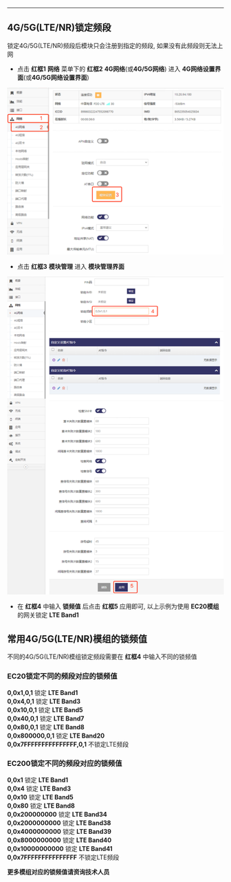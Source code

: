 ***

## 4G/5G(LTE/NR)锁定频段   

锁定4G/5G(LTE/NR)频段后模块只会注册到指定的频段, 如果没有此频段则无法上网     

- 点击 **红框1** **网络** 菜单下的 **红框2** **4G网络**(或**4G/5G网络**) 进入 **4G网络设置界面**(或**4G/5G网络设置界面**)

![avatar](./lte_modem_cn.jpg) 

- 点击 **红框3** **模块管理** 进入 **模块管理界面**   

![avatar](./lte_lockband_cn.jpg) 

- 在 **红框4** 中输入 **锁频值** 后点击 **红框5** 应用即可, 以上示例为使用 **EC20模组** 的网关锁定 **LTE Band1**

## 常用4G/5G(LTE/NR)模组的锁频值

不同的4G/5G(LTE/NR)模组锁定频段需要在 **红框4** 中输入不同的锁频值

### EC20锁定不同的频段对应的锁频值 

**0,0x1,0,1**       锁定  **LTE Band1**   
**0,0x4,0,1**       锁定  **LTE Band3**   
**0,0x10,0,1**      锁定  **LTE Band5**   
**0,0x40,0,1**      锁定  **LTE Band7**   
**0,0x80,0,1**      锁定  **LTE Band8**   
**0,0x800000,0,1**  锁定  **LTE Band20**   
**0,0x7FFFFFFFFFFFFFFF,0,1**  不锁定LTE频段   

### EC200锁定不同的频段对应的锁频值 

**0,0x1**            锁定  **LTE Band1**    
**0,0x4**            锁定  **LTE Band3**    
**0,0x10**           锁定  **LTE Band5**    
**0,0x80**           锁定  **LTE Band8**    
**0,0x200000000**    锁定  **LTE Band34**    
**0,0x2000000000**   锁定  **LTE Band38**    
**0,0x4000000000**   锁定  **LTE Band39**    
**0,0x8000000000**   锁定  **LTE Band40**    
**0,0x10000000000**  锁定  **LTE Band41**    
**0,0x7FFFFFFFFFFFFFFF**       不锁定LTE频段       

**更多模组对应的锁频值请资询技术人员**